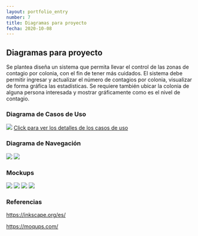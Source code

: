 ```yaml
---
layout: portfolio_entry
number: 7
title: Diagramas para proyecto
fecha: 2020-10-08
---
```


## Diagramas para proyecto 

Se plantea diseña un sistema que permita llevar el control de las zonas de contagio por colonia, con el fin de tener más cuidados. El sistema debe permitir ingresar y actualizar el número de contagios por colonia, visualizar de forma gráfica las estadísticas. Se requiere también ubicar la colonia de alguna persona interesada y mostrar gráficamente como es el nivel de contagio.

### Diagrama de Casos de Uso

<img class="img-content" src="{{site.url}}img/actividad7/casosdeuso.png" />
<a class="link" href="{{site.url}}docs/actividad7/detalle.pdf">Click para ver los detalles de los casos de uso</a>

### Diagrama de Navegación

<img class="img-content" src="{{site.url}}img/actividad7/navegacion.jpeg" />
<img class="img-content" src="{{site.url}}img/actividad7/navegacion2.jpeg" />

### Mockups

<img class="img-content" src="{{site.url}}img/actividad7/image1.png" />
<img class="img-content" src="{{site.url}}img/actividad7/image2.png" />
<img class="img-content" src="{{site.url}}img/actividad7/image3.png" />
<img class="img-content" src="{{site.url}}img/actividad7/image4.png" />

### Referencias

https://inkscape.org/es/

https://moqups.com/
